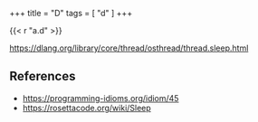 +++
title = "D"
tags = [ "d" ]
+++

{{< r "a.d" >}}

<https://dlang.org/library/core/thread/osthread/thread.sleep.html>

## References

- <https://programming-idioms.org/idiom/45>
- <https://rosettacode.org/wiki/Sleep>
